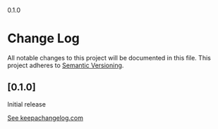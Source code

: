 0.1.0

# Change Log
All notable changes to this project will be documented in this file.
This project adheres to [Semantic Versioning](http://semver.org/).

## [0.1.0]
Initial release

[See keepachangelog.com](http://keepachangelog.com)